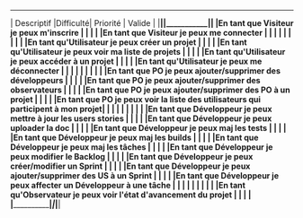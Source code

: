  _________________________________________________________________________________________________________________
|							Descriptif	  								           |Difficulté| Priorité  |  Valide  |
|__________________________________________________________________________________|__________|___________|__________|
|En tant que Visiteur je peux m'inscrire									       |		   |	 	   |		  |
|En tant que Visiteur je peux me connecter									       |		   |	 	   |		  |
|																				   |		   |		   |		  |
|En tant qu'Utilisateur je peux créer un projet   							       |     	   |	 	   |		  |
|En tant qu'Utilisateur je peux voir ma liste de projets					       |		   |	 	   |		  |
|En tant qu'Utilisateur je peux accéder à un projet  						       |		   |	 	   |		  |
|En tant qu'Utilisateur je peux me déconnecter   							       |		   |	 	   |		  |
|																				   |		   |		   |		  |
|En tant que PO je peux ajouter/supprimer des développeurs	 				       |		   |		   |		  |
|En tant que PO je peux ajouter/supprimer des observateurs 					       |		   |  	       |		  |
|En tant que PO je peux ajouter/supprimer des PO à un projet				       |		   |		   |	  	  |
|En tant que PO je peux voir la liste des utilisateurs qui participent à mon projet|	       |  	       |	      |
|																				   |		   |		   |		  |
|En tant que Développeur je peux mettre à jour les users stories 			       |		   |		   |	  	  |
|En tant que Développeur je peux uploader la doc  							       |	       |		   |	  	  |
|En tant que Développeur je peux maj les tests				 				       |		   |		   |	  	  |
|En tant que Développeur je peux maj les builds								       |	       |		   |	  	  |
|En tant que Développeur je peux maj les tâches				  				       |		   |		   |	  	  |
|En tant que Développeur je peux modifier le Backlog			  			       |		   |		   |	  	  |
|En tant que Développeur je peux créer/modifier un Sprint 	  				       |		   |		   |	  	  |
|En tant que Développeur je peux ajouter/supprimer des US à un Sprint		       |		   |		   |	  	  |
|En tant que Développeur je peux affecter un Développeur à une tâche		       |		   |		   |	  	  |
|																				   |		   |		   |		  |
|En tant qu'Observateur je peux voir l'état d'avancement du projet			       |	       |	       |	  	  |
|__________________________________________________________________________________|___________|___________|__________|
